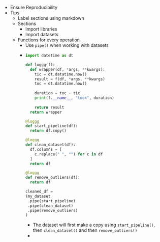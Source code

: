 - Ensure Reproducibility
- Tips
	- Label sections using markdown
	- Sections
		- Import libraries
		- Import datasets
	- Functions for every operation
		- Use `pipe()` when working with datasets
		- ```python
		  import datetime as dt
		  
		  def loggg(f):
		    def wrapper(df, *args, **kwargs):
		      tic = dt.datatime.now()
		      result = f(df, *args, **kwargs)
		      toc = dt.datatime.now()
		      
		      duration = toc - tic
		      print(f.__name__, "took", duration)
		      
		      return result
		    return wrapper
		  
		  @loggg
		  def start_pipeline(df):
		    return df.copy()
		  
		  @loggg
		  def clean_dataset(df):
		    df.columns = [
		      c.replace(" ", "") for c in df
		    ]
		    return df
		  
		  @loggg
		  def remove_outliers(df):
		    return df
		  
		  cleaned_df = 
		  (my_dataset
		   .pipe(start_pipeline)
		   .pipe(clean_dataset)
		   .pipe(remove_outliers)
		  )
		  ```
			- The dataset will first make a copy using `start_pipeline()`, then `clean_dataset()` and then `remove_outliers()`
			-